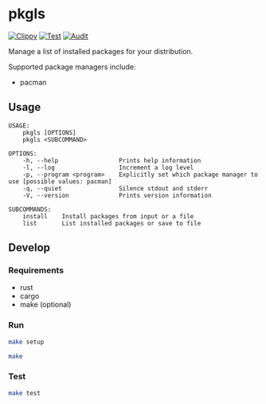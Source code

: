 # pkgls

[![Clippy](https://github.com/brettinternet/pkgls/actions/workflows/clippy.yml/badge.svg)](https://github.com/brettinternet/pkgls/actions/workflows/clippy.yml)
[![Test](https://github.com/brettinternet/pkgls/actions/workflows/test.yml/badge.svg)](https://github.com/brettinternet/pkgls/actions/workflows/test.yml)
[![Audit](https://github.com/brettinternet/pkgls/actions/workflows/audit.yml/badge.svg)](https://github.com/brettinternet/pkgls/actions/workflows/audit.yml)

Manage a list of installed packages for your distribution.

Supported package managers include:

- pacman

## Usage

```
USAGE:
    pkgls [OPTIONS]
    pkgls <SUBCOMMAND>

OPTIONS:
    -h, --help                 Prints help information
    -l, --log                  Increment a log level
    -p, --program <program>    Explicitly set which package manager to use [possible values: pacman]
    -q, --quiet                Silence stdout and stderr
    -V, --version              Prints version information

SUBCOMMANDS:
    install    Install packages from input or a file
    list       List installed packages or save to file
```

## Develop

### Requirements

- rust
- cargo
- make (optional)

### Run

```sh
make setup
```

```sh
make
```

### Test

```sh
make test
```
